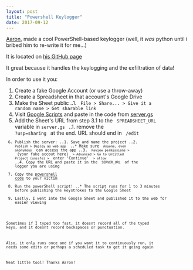 ```yaml
---
layout: post
title: "Powershell Keylogger"
date: 2017-09-12
---
```


[Aaron](http://aaronmreyes.com/ "Aaron's Webpage"), made a cool PowerShell-based keylogger 
(well, it *was* python until i bribed him to re-write it for me...) 

It is located on [ his GitHub page](https://github.com/a-rey/bitflip/tree/master/keylogger "Aaron's Keylogger")

It great because it handles the keylogging and the exfiltration of data!

In order to use it you: 
1. Create a fake Google Account (or use a throw-away)
2. Create a Spreadsheet in that account's Google Drive
3. Make the Sheet public
..1. <code> File > Share... > Give it a random name > Get sharable link </code>
4. Visit [Google Scripts](https://www.google.com/script/start/) and paste in the code from [server.gs](https://raw.githubusercontent.com/a-rey/bitflip/master/keylogger/server.gs)
5. Add the Sheet's URL from step 3.1 to the <code> SPREADSHEET_URL </code> variable in <code>server.gs </code>
..1. remove the <code> ?usp=sharing </code> at the end. URL should end in <code> /edit <code> 
6. Publish the server: 
..1. Save and name the project
..2. <code> Publish > Deploy as web app </code>
..* Make sure <code> Anyone, even anonymous </code> can access the app
..3. <code> Review permissions > </code> (your fake accout here) <code> > Advanced > Go to Untitled Project (unsafe) > </code> enter 'Continue' <code> > allow </code>
..4. Copy the URL and paste it in the <code> SERVER_URL </code> of the logger you are using
7. Copy the [powershell code](https://raw.githubusercontent.com/a-rey/bitflip/master/keylogger/windows/logger.ps1) to your victim
8. Run the powerShell script! 
..* The script runs for 1 to 3 minutes before publishing the keystrokes to the Google Sheet
9. Lastly, I went into the Google Sheet and published it to the web for easier viewing

Sometimes if I typed too fast, it doesnt record all of the typed keys, and it doesnt record backspaces or punctuation. 

Also, it only runs once and if you want it to continuously run, it needs some edits or perhaps a scheduled task to get it going again

Neat little tool! Thanks Aaron!
